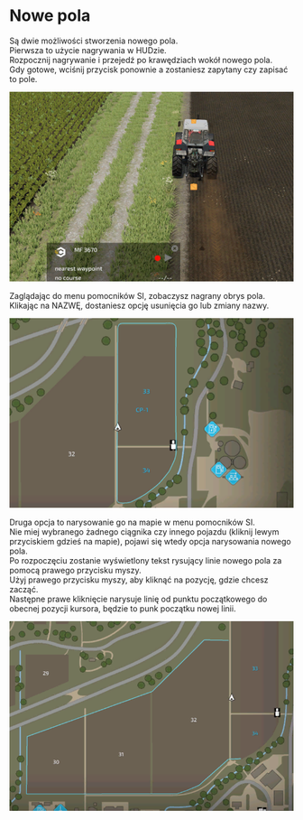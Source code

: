 # Nowe pola
Są dwie możliwości stworzenia nowego pola.  
Pierwsza to użycie nagrywania w HUDzie.  
Rozpocznij nagrywanie i przejedź po krawędziach wokół nowego pola.  
Gdy gotowe, wciśnij przycisk ponownie a zostaniesz zapytany czy zapisać to pole.  


![Image](../assets/images/recordcustomhelp_0_0_765_510.png)

Zaglądając do menu pomocników SI, zobaczysz nagrany obrys pola.  
Klikając na NAZWĘ, dostaniesz opcję usunięcia go lub zmiany nazwy.  


![Image](../assets/images/donecustomhelp_0_0_765_510.png)

Druga opcja to narysowanie go na mapie w menu pomocników SI.  
Nie miej wybranego żadnego ciągnika czy innego pojazdu (kliknij lewym przyciskiem gdzieś na mapie), pojawi się wtedy opcja narysowania nowego pola.  
Po rozpoczęciu zostanie wyświetlony tekst rysujący linie nowego pola za pomocą prawego przycisku myszy.  
Użyj prawego przycisku myszy, aby kliknąć na pozycję, gdzie chcesz zacząć.  
Następne prawe kliknięcie narysuje linię od punktu początkowego do obecnej pozycji kursora, będzie to punk początku nowej linii.  


![Image](../assets/images/drawcustomhelp_0_0_765_510.png)

